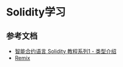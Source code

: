 # Solidity学习

## 参考文档

 - [智能合约语言 Solidity 教程系列1 - 类型介绍](https://learnblockchain.cn/2017/12/05/solidity1/)
 - [Remix](http://remix.ethereum.org)